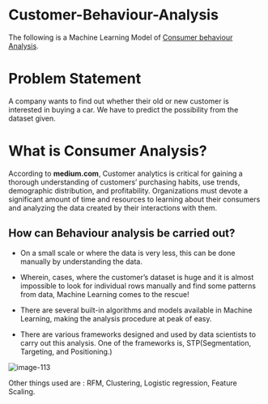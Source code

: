# Customer-Behaviour-Analysis
The following is a Machine Learning Model of [Consumer behaviour Analysis](https://www.kaggle.com/datasets/rakeshrau/social-network-ads).

# Problem Statement
A company wants to find out whether their old or new customer is interested in buying a car. We have to predict the possibility from the dataset given.

#  What is Consumer Analysis?
According to **medium.com**, Customer analytics is critical for gaining a thorough understanding of customers’ purchasing habits, use trends, demographic distribution, and profitability. Organizations must devote a significant amount of time and resources to learning about their consumers and analyzing the data created by their interactions with them.

## How can Behaviour analysis be carried out?
* On a small scale or where the data is very less, this can be done manually by understanding the data.

* Wherein, cases, where the customer’s dataset is huge and it is almost impossible to look for individual rows manually and find some patterns from data, Machine Learning comes to the rescue!

* There are several built-in algorithms and models available in Machine Learning, making the analysis procedure at peak of easy.

* There are various frameworks designed and used by data scientists to carry out this analysis. One of the frameworks is, STP(Segmentation, Targeting, and Positioning.)

![image-113](https://github.com/sahilsingh2002/Customer-Behaviour-Analysis/assets/74174130/c032281c-67d7-4570-b145-c6d7677f9de5)

Other things used are : RFM, Clustering, Logistic regression, Feature Scaling.


